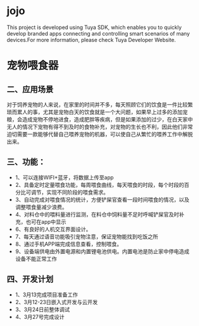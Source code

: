 # jojo
This project is developed using Tuya SDK, which enables you to quickly develop branded apps connecting and controlling smart scenarios of many devices.For more information, please check Tuya Developer Website.

宠物喂食器
==
二、应用场景
-------------------
对于饲养宠物的人来说，在家里的时间并不多，每天照顾它们的饮食是一件比较繁琐而累人的事，尤其是宠物白天的饮食就是一个大问题，如果早上过多的添加宠粮，会造成宠物不停地进食，造成肥胖等疾病，但是如果添加的过少，在白天家中无人的情况下宠物有得不到及时的食物补充，对宠物的生长也不利，因此他们非常迫切需要一款能够代替自己喂养宠物的机器，可以使自己从繁忙的喂养工作中解脱出来。

三、功能：
-------
  * 1、可以连接WIFI+蓝牙，将数据上传至app
  * 2、具备定时定量喂食功能，每周喂食曲线，每天喂食的时段，每个时段的百分比可调节，实现不同阶段的喂食需求。
  * 3、自动完成对喂食情况的统计，方便铲屎官查看一段时间喂食的情况，以及调整喂食量减少浪费。
  * 4、对料仓中的喂料量进行监测，在料仓中饲料量不足时呼喊铲屎官及时补充，也可在app中显示
  * 6、有良好的人机交互界面设计。
  * 7、每天通过语音功能吸引宠物注意，保证宠物能找到吃饭之所
  * 8、通过手机APP端完成信息查看，控制喂食。
  * 9、设备端供电由外置电源和内置锂电池供电。内置电池是防止家中停电造成设备不能正常工作
 
四、开发计划
-------------
  * 1、3月13完成项目准备工作
  * 2、3月12-23日嵌入式开发与云开发
  * 3、3月24日前整体调试 
  * 4、3月27号完成设计
